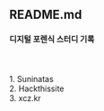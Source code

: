 ## README.md

#### 디지털 포렌식 스터디 기록
<br>
<wargame>
<br>
  1. Suninatas <br>
  2. Hackthissite <br> 
  3. xcz.kr <br>

